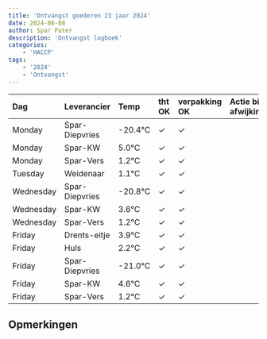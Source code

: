 ```yaml
---
title: 'Ontvangst goederen 23 jaar 2024'
date: 2024-06-08
author: Spar Pater
description: 'Ontvangst logboek'
categories:
    - 'HACCP'
tags:
    - '2024'
    - 'Ontvangst'
---
```

| Dag | Leverancier | Temp | tht OK | verpakking OK | Actie bij afwijking | Controle door |
|:---|:---|:---|:---|:---|:---|:---|
| Monday | Spar-Diepvries | -20.4°C | &check; | &check; | | DPater |
| Monday | Spar-KW | 5.0°C | &check; | &check; | | DPater |
| Monday | Spar-Vers | 1.2°C | &check; | &check; | | DPater |
| Tuesday | Weidenaar | 1.1°C | &check; | &check; | | DPater |
| Wednesday | Spar-Diepvries | -20.8°C | &check; | &check; | | WPater |
| Wednesday | Spar-KW | 3.6°C | &check; | &check; | | WPater |
| Wednesday | Spar-Vers | 1.2°C | &check; | &check; | | WPater |
| Friday | Drents-eitje | 3.9°C | &check; | &check; | | WPater |
| Friday | Huls | 2.2°C | &check; | &check; | | WPater |
| Friday | Spar-Diepvries | -21.0°C | &check; | &check; | | WPater |
| Friday | Spar-KW | 4.6°C | &check; | &check; | | WPater |
| Friday | Spar-Vers | 1.2°C | &check; | &check; | | WPater |

## Opmerkingen


